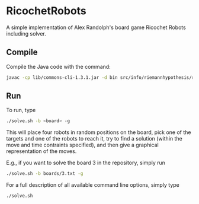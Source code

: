 RicochetRobots
==============

A simple implementation of Alex Randolph's board game Ricochet Robots including solver.

Compile
-------

Compile the Java code with the command:

```bash
javac -cp lib/commons-cli-1.3.1.jar -d bin src/info/riemannhypothesis/ricochetrobots/*.java
```

Run
---

To run, type

```bash
./solve.sh -b <board> -g
```

This will place four robots in random positions on the board, pick one of the targets and one of the robots to reach it, try to find a solution (within the move and time contraints specified), and then give a graphical representation of the moves.

E.g., if you want to solve the board 3 in the repository, simply run

```bash
./solve.sh -b boards/3.txt -g
```

For a full description of all available command line options, simply type
 
```bash
./solve.sh
```
